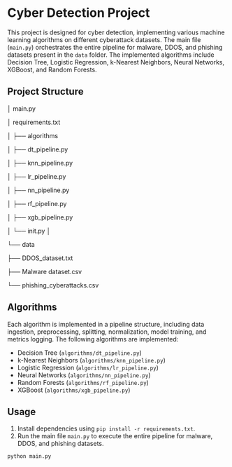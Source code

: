 
# Cyber Detection Project

This project is designed for cyber detection, implementing various machine learning algorithms on different cyberattack datasets. The main file (`main.py`) orchestrates the entire pipeline for malware, DDOS, and phishing datasets present in the `data` folder. The implemented algorithms include Decision Tree, Logistic Regression, k-Nearest Neighbors, Neural Networks, XGBoost, and Random Forests.

## Project Structure

│ main.py

│ requirements.txt

│
├── algorithms

│ ├── dt_pipeline.py

│ ├── knn_pipeline.py

│ ├── lr_pipeline.py

│ ├── nn_pipeline.py

│ ├── rf_pipeline.py

│ ├── xgb_pipeline.py

│ └── init.py
│

└── data

├── DDOS_dataset.txt

├── Malware dataset.csv

└── phishing_cyberattacks.csv

## Algorithms

Each algorithm is implemented in a pipeline structure, including data ingestion, preprocessing, splitting, normalization, model training, and metrics logging. The following algorithms are implemented:

- Decision Tree (`algorithms/dt_pipeline.py`)
- k-Nearest Neighbors (`algorithms/knn_pipeline.py`)
- Logistic Regression (`algorithms/lr_pipeline.py`)
- Neural Networks (`algorithms/nn_pipeline.py`)
- Random Forests (`algorithms/rf_pipeline.py`)
- XGBoost (`algorithms/xgb_pipeline.py`)

## Usage

1. Install dependencies using `pip install -r requirements.txt`.
2. Run the main file `main.py` to execute the entire pipeline for malware, DDOS, and phishing datasets.

```bash
python main.py

